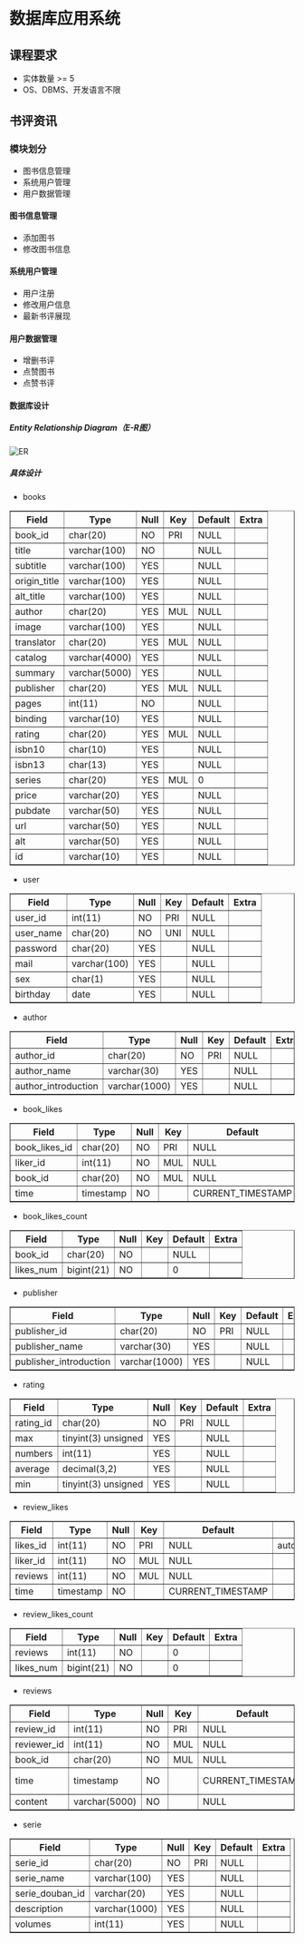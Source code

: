 # 数据库应用系统
## 课程要求
* 实体数量 >= 5
* OS、DBMS、开发语言不限

## 书评资讯
### 模块划分
* 图书信息管理
* 系统用户管理
* 用户数据管理

#### 图书信息管理
* 添加图书
* 修改图书信息

#### 系统用户管理
* 用户注册
* 修改用户信息
* 最新书评展现

#### 用户数据管理
* 增删书评
* 点赞图书
* 点赞书评

#### 数据库设计

##### Entity Relationship Diagram（E-R图）

![ER](https://raw.githubusercontent.com/Duerxin/SYSU-Book-Database-Course-Project/master/ER.png)

##### 具体设计

- books

<!DOCTYPE html>
<html>
<head>
<title></title>
</head>
<body>
<table border="1" style="border-collapse:collapse">
<tr><th>Field</th><th>Type</th><th>Null</th><th>Key</th><th>Default</th><th>Extra</th></tr>
<tr><td>book_id</td><td>char(20)</td><td>NO</td><td>PRI</td><td>NULL</td><td></td></tr>
<tr><td>title</td><td>varchar(100)</td><td>NO</td><td></td><td>NULL</td><td></td></tr>
<tr><td>subtitle</td><td>varchar(100)</td><td>YES</td><td></td><td>NULL</td><td></td></tr>
<tr><td>origin_title</td><td>varchar(100)</td><td>YES</td><td></td><td>NULL</td><td></td></tr>
<tr><td>alt_title</td><td>varchar(100)</td><td>YES</td><td></td><td>NULL</td><td></td></tr>
<tr><td>author</td><td>char(20)</td><td>YES</td><td>MUL</td><td>NULL</td><td></td></tr>
<tr><td>image</td><td>varchar(100)</td><td>YES</td><td></td><td>NULL</td><td></td></tr>
<tr><td>translator</td><td>char(20)</td><td>YES</td><td>MUL</td><td>NULL</td><td></td></tr>
<tr><td>catalog</td><td>varchar(4000)</td><td>YES</td><td></td><td>NULL</td><td></td></tr>
<tr><td>summary</td><td>varchar(5000)</td><td>YES</td><td></td><td>NULL</td><td></td></tr>
<tr><td>publisher</td><td>char(20)</td><td>YES</td><td>MUL</td><td>NULL</td><td></td></tr>
<tr><td>pages</td><td>int(11)</td><td>NO</td><td></td><td>NULL</td><td></td></tr>
<tr><td>binding</td><td>varchar(10)</td><td>YES</td><td></td><td>NULL</td><td></td></tr>
<tr><td>rating</td><td>char(20)</td><td>YES</td><td>MUL</td><td>NULL</td><td></td></tr>
<tr><td>isbn10</td><td>char(10)</td><td>YES</td><td></td><td>NULL</td><td></td></tr>
<tr><td>isbn13</td><td>char(13)</td><td>YES</td><td></td><td>NULL</td><td></td></tr>
<tr><td>series</td><td>char(20)</td><td>YES</td><td>MUL</td><td>0</td><td></td></tr>
<tr><td>price</td><td>varchar(20)</td><td>YES</td><td></td><td>NULL</td><td></td></tr>
<tr><td>pubdate</td><td>varchar(50)</td><td>YES</td><td></td><td>NULL</td><td></td></tr>
<tr><td>url</td><td>varchar(50)</td><td>YES</td><td></td><td>NULL</td><td></td></tr>
<tr><td>alt</td><td>varchar(50)</td><td>YES</td><td></td><td>NULL</td><td></td></tr>
<tr><td>id</td><td>varchar(10)</td><td>YES</td><td></td><td>NULL</td><td></td></tr>
</table>
</body>
</html>


* user

<!DOCTYPE html>
<html>
<head>
<title></title>
</head>
<body>
<table border="1" style="border-collapse:collapse">
<tr><th>Field</th><th>Type</th><th>Null</th><th>Key</th><th>Default</th><th>Extra</th></tr>
<tr><td>user_id</td><td>int(11)</td><td>NO</td><td>PRI</td><td>NULL</td><td></td></tr>
<tr><td>user_name</td><td>char(20)</td><td>NO</td><td>UNI</td><td>NULL</td><td></td></tr>
<tr><td>password</td><td>char(20)</td><td>YES</td><td></td><td>NULL</td><td></td></tr>
<tr><td>mail</td><td>varchar(100)</td><td>YES</td><td></td><td>NULL</td><td></td></tr>
<tr><td>sex</td><td>char(1)</td><td>YES</td><td></td><td>NULL</td><td></td></tr>
<tr><td>birthday</td><td>date</td><td>YES</td><td></td><td>NULL</td><td></td></tr>
</table>
</body>
</html>

*  author
<!DOCTYPE html>
<html>
<head>
<title></title>
</head>
<body>
<table border="1" style="border-collapse:collapse">
<tr><th>Field</th><th>Type</th><th>Null</th><th>Key</th><th>Default</th><th>Extra</th></tr>
<tr><td>author_id</td><td>char(20)</td><td>NO</td><td>PRI</td><td>NULL</td><td></td></tr>
<tr><td>author_name</td><td>varchar(30)</td><td>YES</td><td></td><td>NULL</td><td></td></tr>
<tr><td>author_introduction</td><td>varchar(1000)</td><td>YES</td><td></td><td>NULL</td><td></td></tr>
</table>
</body>
</html>

*  book_likes
<!DOCTYPE html>
<html>
<head>
<title></title>
</head>
<body>
<table border="1" style="border-collapse:collapse">
<tr><th>Field</th><th>Type</th><th>Null</th><th>Key</th><th>Default</th><th>Extra</th></tr>
<tr><td>book_likes_id</td><td>char(20)</td><td>NO</td><td>PRI</td><td>NULL</td><td></td></tr>
<tr><td>liker_id</td><td>int(11)</td><td>NO</td><td>MUL</td><td>NULL</td><td></td></tr>
<tr><td>book_id</td><td>char(20)</td><td>NO</td><td>MUL</td><td>NULL</td><td></td></tr>
<tr><td>time</td><td>timestamp</td><td>NO</td><td></td><td>CURRENT_TIMESTAMP</td><td></td></tr>
</table>
</body>
</html>

*  book_likes_count
<!DOCTYPE html>
<html>
<head>
<title></title>
</head>
<body>
<table border="1" style="border-collapse:collapse">
<tr><th>Field</th><th>Type</th><th>Null</th><th>Key</th><th>Default</th><th>Extra</th></tr>
<tr><td>book_id</td><td>char(20)</td><td>NO</td><td></td><td>NULL</td><td></td></tr>
<tr><td>likes_num</td><td>bigint(21)</td><td>NO</td><td></td><td>0</td><td></td></tr>
</table>
</body>
</html>

*  publisher
<!DOCTYPE html>
<html>
<head>
<title></title>
</head>
<body>
<table border="1" style="border-collapse:collapse">
<tr><th>Field</th><th>Type</th><th>Null</th><th>Key</th><th>Default</th><th>Extra</th></tr>
<tr><td>publisher_id</td><td>char(20)</td><td>NO</td><td>PRI</td><td>NULL</td><td></td></tr>
<tr><td>publisher_name</td><td>varchar(30)</td><td>YES</td><td></td><td>NULL</td><td></td></tr>
<tr><td>publisher_introduction</td><td>varchar(1000)</td><td>YES</td><td></td><td>NULL</td><td></td></tr>
</table>
</body>
</html>

*  rating
<!DOCTYPE html>
<html>
<head>
<title></title>
</head>
<body>
<table border="1" style="border-collapse:collapse">
<tr><th>Field</th><th>Type</th><th>Null</th><th>Key</th><th>Default</th><th>Extra</th></tr>
<tr><td>rating_id</td><td>char(20)</td><td>NO</td><td>PRI</td><td>NULL</td><td></td></tr>
<tr><td>max</td><td>tinyint(3) unsigned</td><td>YES</td><td></td><td>NULL</td><td></td></tr>
<tr><td>numbers</td><td>int(11)</td><td>YES</td><td></td><td>NULL</td><td></td></tr>
<tr><td>average</td><td>decimal(3,2)</td><td>YES</td><td></td><td>NULL</td><td></td></tr>
<tr><td>min</td><td>tinyint(3) unsigned</td><td>YES</td><td></td><td>NULL</td><td></td></tr>
</table>
</body>
</html>

*  review_likes
<!DOCTYPE html>
<html>
<head>
<title></title>
</head>
<body>
<table border="1" style="border-collapse:collapse">
<tr><th>Field</th><th>Type</th><th>Null</th><th>Key</th><th>Default</th><th>Extra</th></tr>
<tr><td>likes_id</td><td>int(11)</td><td>NO</td><td>PRI</td><td>NULL</td><td>auto_increment</td></tr>
<tr><td>liker_id</td><td>int(11)</td><td>NO</td><td>MUL</td><td>NULL</td><td></td></tr>
<tr><td>reviews</td><td>int(11)</td><td>NO</td><td>MUL</td><td>NULL</td><td></td></tr>
<tr><td>time</td><td>timestamp</td><td>NO</td><td></td><td>CURRENT_TIMESTAMP</td><td></td></tr>
</table>
</body>
</html>

*  review_likes_count
<!DOCTYPE html>
<html>
<head>
<title></title>
</head>
<body>
<table border="1" style="border-collapse:collapse">
<tr><th>Field</th><th>Type</th><th>Null</th><th>Key</th><th>Default</th><th>Extra</th></tr>
<tr><td>reviews</td><td>int(11)</td><td>NO</td><td></td><td>0</td><td></td></tr>
<tr><td>likes_num</td><td>bigint(21)</td><td>NO</td><td></td><td>0</td><td></td></tr>
</table>
</body>
</html>

*  reviews
<!DOCTYPE html>
<html>
<head>
<title></title>
</head>
<body>
<table border="1" style="border-collapse:collapse">
<tr><th>Field</th><th>Type</th><th>Null</th><th>Key</th><th>Default</th><th>Extra</th></tr>
<tr><td>review_id</td><td>int(11)</td><td>NO</td><td>PRI</td><td>NULL</td><td>auto_increment</td></tr>
<tr><td>reviewer_id</td><td>int(11)</td><td>NO</td><td>MUL</td><td>NULL</td><td></td></tr>
<tr><td>book_id</td><td>char(20)</td><td>NO</td><td>MUL</td><td>NULL</td><td></td></tr>
<tr><td>time</td><td>timestamp</td><td>NO</td><td></td><td>CURRENT_TIMESTAMP</td><td>on update CURRENT_TIMESTAMP</td></tr>
<tr><td>content</td><td>varchar(5000)</td><td>NO</td><td></td><td>NULL</td><td></td></tr>
</table>
</body>
</html>

*  serie
<!DOCTYPE html>
<html>
<head>
<title></title>
</head>
<body>
<table border="1" style="border-collapse:collapse">
<tr><th>Field</th><th>Type</th><th>Null</th><th>Key</th><th>Default</th><th>Extra</th></tr>
<tr><td>serie_id</td><td>char(20)</td><td>NO</td><td>PRI</td><td>NULL</td><td></td></tr>
<tr><td>serie_name</td><td>varchar(100)</td><td>YES</td><td></td><td>NULL</td><td></td></tr>
<tr><td>serie_douban_id</td><td>varchar(20)</td><td>YES</td><td></td><td>NULL</td><td></td></tr>
<tr><td>description</td><td>varchar(1000)</td><td>YES</td><td></td><td>NULL</td><td></td></tr>
<tr><td>volumes</td><td>int(11)</td><td>YES</td><td></td><td>NULL</td><td></td></tr>
</table>
</body>
</html>

